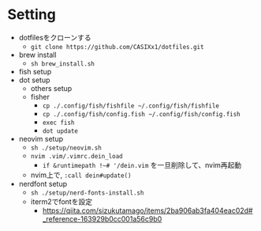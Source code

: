 # Setting

- dotfilesをクローンする
  - `git clone https://github.com/CASIXx1/dotfiles.git`
- brew install
  - `sh brew_install.sh`
- fish setup
- dot setup
  - others setup
  - fisher
    - `cp ./.config/fish/fishfile ~/.config/fish/fishfile`
    - `cp ./.config/fish/config.fish ~/.config/fish/config.fish`
    - `exec fish`
    - `dot update`
- neovim setup
  - `sh ./setup/neovim.sh`
  - `nvim .vim/.vimrc.dein_load`
    - `if &runtimepath !~# '/dein.vim` を一旦削除して、nvim再起動
  - nvim上で, `:call dein#update()`
- nerdfont setup
  - `sh ./setup/nerd-fonts-install.sh`
  - iterm2でfontを設定
    - https://qiita.com/sizukutamago/items/2ba906ab3fa404eac02d#_reference-163929b0cc001a56c9b0
